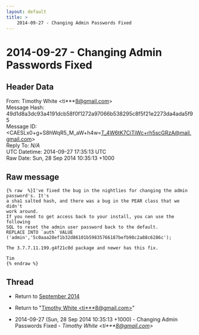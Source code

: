 ```yaml
---
layout: default
title: >
    2014-09-27 - Changing Admin Passwords Fixed
---
```


# 2014-09-27 - Changing Admin Passwords Fixed

## Header Data

From: Timothy White \<ti***8@gmail.com\><br>
Message Hash: 49d1d8a3dc93a4191dcb58f0f1272a97066b538295c8f5f21e2273da4ada5f95<br>
Message ID: \<CAESLx0+g+S8hWqR5_M_aW+h4w=T_4W6tK7CiTiWc+rh5scGRzA@mail.gmail.com\><br>
Reply To: _N/A_<br>
UTC Datetime: 2014-09-27 17:35:13 UTC<br>
Raw Date: Sun, 28 Sep 2014 10:35:13 +1000<br>

## Raw message

```
{% raw  %}I've fixed the bug in the nightlies for changing the admin password's. It's
a sha1 salted hash, and there was a bug in the PEAR class that we didn't
work around.
If you need to get access back to your install, you can use the following
SQL to reset the admin user password back to the default.
REPLACE INTO `auth` VALUE
('admin','5c0aaa28ef1b32d86101b59835766187befb98c2a88c6286c');

The 3.7.7.11.199.g4f21c0d package and newer has this fix.

Tim
{% endraw %}
```

## Thread

+ Return to [September 2014](/archive/2014/09)

+ Return to "[Timothy White <ti***8<span>@</span>gmail.com>](/authors/ti___8_at_gmail_com)"

+ 2014-09-27 (Sun, 28 Sep 2014 10:35:13 +1000) - Changing Admin Passwords Fixed - _Timothy White \<ti***8@gmail.com\>_

